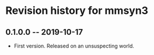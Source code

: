 # Revision history for mmsyn3

## 0.1.0.0 -- 2019-10-17

* First version. Released on an unsuspecting world.
